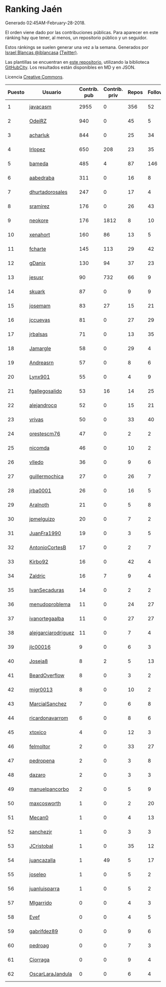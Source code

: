 # Ranking Jaén

Generado 02:45AM-February-28-2018.

El orden viene dado por las contribuciones públicas. Para aparecer en este ránking hay que tener, al menos, un repositorio público y un seguidor.

Estos ránkings se suelen generar una vez a la semana. Generados por [Israel Blancas @iblancasa](https://github.com/iblancasa/) [(Twitter)](https://twitter.com/iblancasa).

Las plantillas se encuentran en [este repositorio](https://github.com/iblancasa/GH-Spanish-Ranking), utilizando la biblioteca [GitHubCity](https://github.com/iblancasa/GitHubCity). Los resultados están disponibles en MD y en JSON.

Licencia [Creative Commons](https://creativecommons.org/licenses/by/4.0/).

| Puesto   |  Usuario  | Contrib. pub | Contrib. priv |Repos| Followers | Desde |  Avatar  |
|----------|-----------|--------------|---------------|-----|-----------|-------|----------|
|1|[javacasm](https://github.com/javacasm)|2955|0|356|52|2013-03-12|![javacasm](https://avatars0.githubusercontent.com/u/3841695)|
|2|[OdeiRZ](https://github.com/OdeiRZ)|940|0|45|5|2014-10-01|![OdeiRZ](https://avatars3.githubusercontent.com/u/8981290)|
|3|[acharluk](https://github.com/acharluk)|844|0|25|34|2013-08-03|![acharluk](https://avatars0.githubusercontent.com/u/5154281)|
|4|[lrlopez](https://github.com/lrlopez)|650|208|23|35|2011-01-04|![lrlopez](https://avatars3.githubusercontent.com/u/547387)|
|5|[bameda](https://github.com/bameda)|485|4|87|146|2011-06-26|![bameda](https://avatars1.githubusercontent.com/u/877218)|
|6|[aabedraba](https://github.com/aabedraba)|311|0|16|8|2017-04-19|![aabedraba](https://avatars2.githubusercontent.com/u/27779735)|
|7|[dhurtadorosales](https://github.com/dhurtadorosales)|247|0|17|4|2016-09-19|![dhurtadorosales](https://avatars3.githubusercontent.com/u/22294592)|
|8|[sramirez](https://github.com/sramirez)|176|0|26|43|2010-12-02|![sramirez](https://avatars0.githubusercontent.com/u/506548)|
|9|[neokore](https://github.com/neokore)|176|1812|8|10|2011-07-25|![neokore](https://avatars3.githubusercontent.com/u/938057)|
|10|[xenahort](https://github.com/xenahort)|160|86|13|5|2016-03-30|![xenahort](https://avatars3.githubusercontent.com/u/18160833)|
|11|[fcharte](https://github.com/fcharte)|145|113|29|42|2014-08-05|![fcharte](https://avatars0.githubusercontent.com/u/8365501)|
|12|[gDanix](https://github.com/gDanix)|130|94|37|23|2011-10-10|![gDanix](https://avatars0.githubusercontent.com/u/1117657)|
|13|[jesusr](https://github.com/jesusr)|90|732|66|9|2011-12-11|![jesusr](https://avatars1.githubusercontent.com/u/1256168)|
|14|[skuark](https://github.com/skuark)|87|0|9|9|2010-10-26|![skuark](https://avatars3.githubusercontent.com/u/454382)|
|15|[josemam](https://github.com/josemam)|83|27|15|21|2015-03-14|![josemam](https://avatars1.githubusercontent.com/u/11481209)|
|16|[jccuevas](https://github.com/jccuevas)|81|0|27|29|2013-04-10|![jccuevas](https://avatars3.githubusercontent.com/u/4116619)|
|17|[jrbalsas](https://github.com/jrbalsas)|71|0|13|35|2010-08-07|![jrbalsas](https://avatars1.githubusercontent.com/u/356995)|
|18|[Jamargle](https://github.com/Jamargle)|58|0|29|4|2015-03-24|![Jamargle](https://avatars3.githubusercontent.com/u/11638357)|
|19|[Andreasrn](https://github.com/Andreasrn)|57|0|8|6|2016-03-31|![Andreasrn](https://avatars1.githubusercontent.com/u/18190696)|
|20|[Lynx901](https://github.com/Lynx901)|55|0|4|9|2014-11-11|![Lynx901](https://avatars0.githubusercontent.com/u/9676003)|
|21|[fgallegosalido](https://github.com/fgallegosalido)|53|16|14|25|2015-03-24|![fgallegosalido](https://avatars1.githubusercontent.com/u/11628855)|
|22|[alejandrocq](https://github.com/alejandrocq)|52|0|15|21|2010-05-20|![alejandrocq](https://avatars2.githubusercontent.com/u/282431)|
|23|[vrivas](https://github.com/vrivas)|50|0|33|40|2012-12-14|![vrivas](https://avatars3.githubusercontent.com/u/3046042)|
|24|[orestescm76](https://github.com/orestescm76)|47|0|2|2|2016-09-04|![orestescm76](https://avatars2.githubusercontent.com/u/21990645)|
|25|[nicomda](https://github.com/nicomda)|46|0|10|2|2013-06-13|![nicomda](https://avatars1.githubusercontent.com/u/4690565)|
|26|[vlledo](https://github.com/vlledo)|36|0|9|6|2011-03-28|![vlledo](https://avatars3.githubusercontent.com/u/695429)|
|27|[guillermochica](https://github.com/guillermochica)|27|0|26|7|2014-10-20|![guillermochica](https://avatars3.githubusercontent.com/u/9317092)|
|28|[jrba0001](https://github.com/jrba0001)|26|0|16|5|2016-07-17|![jrba0001](https://avatars0.githubusercontent.com/u/20506159)|
|29|[Aralnoth](https://github.com/Aralnoth)|21|0|5|8|2011-04-06|![Aralnoth](https://avatars2.githubusercontent.com/u/712551)|
|30|[jpmelguizo](https://github.com/jpmelguizo)|20|0|7|2|2013-01-29|![jpmelguizo](https://avatars0.githubusercontent.com/u/3415524)|
|31|[JuanFra1990](https://github.com/JuanFra1990)|19|0|3|5|2015-10-22|![JuanFra1990](https://avatars2.githubusercontent.com/u/15248743)|
|32|[AntonioCortesB](https://github.com/AntonioCortesB)|17|0|2|7|2016-09-15|![AntonioCortesB](https://avatars0.githubusercontent.com/u/22213551)|
|33|[Kirbo92](https://github.com/Kirbo92)|16|0|42|4|2011-01-12|![Kirbo92](https://avatars2.githubusercontent.com/u/559575)|
|34|[Zaldric](https://github.com/Zaldric)|16|7|9|4|2016-03-29|![Zaldric](https://avatars0.githubusercontent.com/u/18138275)|
|35|[IvanSecaduras](https://github.com/IvanSecaduras)|14|0|2|2|2015-09-25|![IvanSecaduras](https://avatars2.githubusercontent.com/u/14834225)|
|36|[menudoproblema](https://github.com/menudoproblema)|11|0|24|27|2011-08-12|![menudoproblema](https://avatars3.githubusercontent.com/u/976187)|
|37|[ivanortegaalba](https://github.com/ivanortegaalba)|11|0|27|27|2013-10-16|![ivanortegaalba](https://avatars3.githubusercontent.com/u/5699976)|
|38|[alejgarciarodriguez](https://github.com/alejgarciarodriguez)|11|0|7|4|2015-12-19|![alejgarciarodriguez](https://avatars0.githubusercontent.com/u/16359911)|
|39|[jlc00016](https://github.com/jlc00016)|9|0|6|3|2015-06-05|![jlc00016](https://avatars1.githubusercontent.com/u/12764652)|
|40|[Joseja8](https://github.com/Joseja8)|8|2|5|13|2014-07-12|![Joseja8](https://avatars0.githubusercontent.com/u/8145991)|
|41|[BeardOverflow](https://github.com/BeardOverflow)|8|0|3|2|2013-04-13|![BeardOverflow](https://avatars1.githubusercontent.com/u/4147595)|
|42|[mjgr0013](https://github.com/mjgr0013)|8|0|10|2|2014-10-01|![mjgr0013](https://avatars2.githubusercontent.com/u/8981247)|
|43|[MarcialSanchez](https://github.com/MarcialSanchez)|7|0|6|8|2015-10-03|![MarcialSanchez](https://avatars0.githubusercontent.com/u/14955899)|
|44|[ricardonavarrom](https://github.com/ricardonavarrom)|6|0|8|6|2012-11-20|![ricardonavarrom](https://avatars2.githubusercontent.com/u/2845589)|
|45|[xtoxico](https://github.com/xtoxico)|4|0|12|3|2012-08-07|![xtoxico](https://avatars0.githubusercontent.com/u/2110997)|
|46|[felmoltor](https://github.com/felmoltor)|2|0|33|27|2011-06-13|![felmoltor](https://avatars2.githubusercontent.com/u/846513)|
|47|[pedropena](https://github.com/pedropena)|2|0|3|8|2011-06-07|![pedropena](https://avatars0.githubusercontent.com/u/834583)|
|48|[dazaro](https://github.com/dazaro)|2|0|3|3|2014-10-08|![dazaro](https://avatars1.githubusercontent.com/u/9086676)|
|49|[manuelpancorbo](https://github.com/manuelpancorbo)|2|0|5|9|2014-11-04|![manuelpancorbo](https://avatars1.githubusercontent.com/u/9550738)|
|50|[maxcosworth](https://github.com/maxcosworth)|1|0|2|20|2010-09-06|![maxcosworth](https://avatars1.githubusercontent.com/u/389437)|
|51|[Mecan0](https://github.com/Mecan0)|1|0|4|13|2013-06-11|![Mecan0](https://avatars1.githubusercontent.com/u/4668637)|
|52|[sanchezjr](https://github.com/sanchezjr)|1|0|3|3|2013-12-17|![sanchezjr](https://avatars0.githubusercontent.com/u/6205905)|
|53|[JCristobal](https://github.com/JCristobal)|1|0|35|12|2014-09-23|![JCristobal](https://avatars3.githubusercontent.com/u/8878426)|
|54|[juancazalla](https://github.com/juancazalla)|1|49|5|17|2015-03-24|![juancazalla](https://avatars3.githubusercontent.com/u/11631002)|
|55|[joseleo](https://github.com/joseleo)|1|0|5|2|2015-03-19|![joseleo](https://avatars2.githubusercontent.com/u/11560011)|
|56|[juanluisparra](https://github.com/juanluisparra)|1|0|5|2|2016-09-19|![juanluisparra](https://avatars0.githubusercontent.com/u/22294638)|
|57|[Mlgarrido](https://github.com/Mlgarrido)|0|0|4|3|2012-11-13|![Mlgarrido](https://avatars0.githubusercontent.com/u/2791173)|
|58|[Evef](https://github.com/Evef)|0|0|4|5|2012-12-15|![Evef](https://avatars1.githubusercontent.com/u/3052550)|
|59|[gabrifdez89](https://github.com/gabrifdez89)|0|0|9|6|2013-02-26|![gabrifdez89](https://avatars0.githubusercontent.com/u/3704317)|
|60|[pedroag](https://github.com/pedroag)|0|0|7|3|2013-09-23|![pedroag](https://avatars1.githubusercontent.com/u/5517655)|
|61|[Ciorraga](https://github.com/Ciorraga)|0|0|9|4|2013-11-08|![Ciorraga](https://avatars1.githubusercontent.com/u/5888071)|
|62|[OscarLaraJandula](https://github.com/OscarLaraJandula)|0|0|6|4|2016-09-19|![OscarLaraJandula](https://avatars0.githubusercontent.com/u/22294687)|
